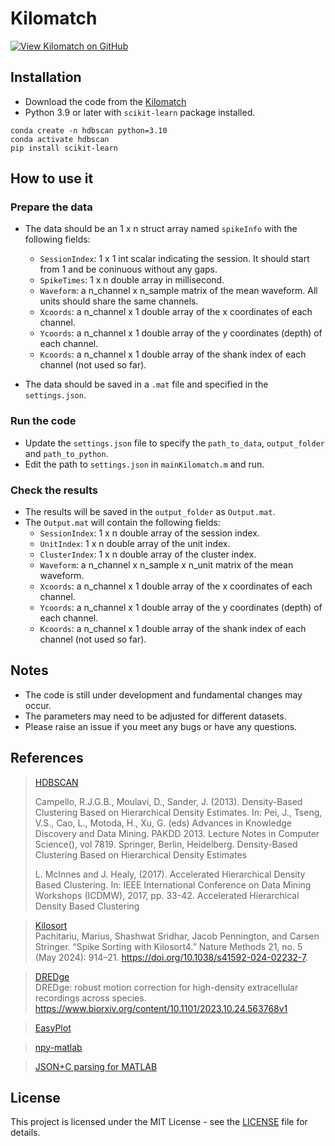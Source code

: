 # Kilomatch

[![View Kilomatch on GitHub](https://img.shields.io/badge/GitHub-Kilomatch-blue.svg)](https://github.com/jiumao2/Kilomatch)

## Installation

- Download the code from the [Kilomatch](https://github.com/jiumao2/Kilomatch)
- Python 3.9 or later with `scikit-learn` package installed.

```shell
conda create -n hdbscan python=3.10
conda activate hdbscan
pip install scikit-learn
```

## How to use it

### Prepare the data

- The data should be an 1 x n struct array named `spikeInfo` with the following fields:
    - `SessionIndex`: 1 x 1 int scalar indicating the session. It should start from 1 and be coninuous without any gaps.
    - `SpikeTimes`: 1 x n double array in millisecond.
    - `Waveform`: a n_channel x n_sample matrix of the mean waveform. All units should share the same channels.
    - `Xcoords`: a n_channel x 1 double array of the x coordinates of each channel.
    - `Ycoords`: a n_channel x 1 double array of the y coordinates (depth) of each channel.
    - `Kcoords`: a n_channel x 1 double array of the shank index of each channel (not used so far).

- The data should be saved in a `.mat` file and specified in the `settings.json`.

### Run the code

- Update the `settings.json` file to specify the `path_to_data`, `output_folder` and `path_to_python`.
- Edit the path to `settings.json` in `mainKilomatch.m` and run.

### Check the results

- The results will be saved in the `output_folder` as `Output.mat`.
- The `Output.mat` will contain the following fields:
    - `SessionIndex`: 1 x n double array of the session index.
    - `UnitIndex`: 1 x n double array of the unit index.
    - `ClusterIndex`: 1 x n double array of the cluster index.
    - `Waveform`: a n_channel x n_sample x n_unit matrix of the mean waveform.
    - `Xcoords`: a n_channel x 1 double array of the x coordinates of each channel.
    - `Ycoords`: a n_channel x 1 double array of the y coordinates (depth) of each channel.
    - `Kcoords`: a n_channel x 1 double array of the shank index of each channel (not used so far).

## Notes

- The code is still under development and fundamental changes may occur.
- The parameters may need to be adjusted for different datasets.
- Please raise an issue if you meet any bugs or have any questions.

## References

> [HDBSCAN](https://scikit-learn.org/stable/modules/clustering.html#hdbscan)  
>
> Campello, R.J.G.B., Moulavi, D., Sander, J. (2013). Density-Based Clustering Based on Hierarchical Density Estimates. In: Pei, J., Tseng, V.S., Cao, L., Motoda, H., Xu, G. (eds) Advances in Knowledge Discovery and Data Mining. PAKDD 2013. Lecture Notes in Computer Science(), vol 7819. Springer, Berlin, Heidelberg. Density-Based Clustering Based on Hierarchical Density Estimates  
>
> L. McInnes and J. Healy, (2017). Accelerated Hierarchical Density Based Clustering. In: IEEE International Conference on Data Mining Workshops (ICDMW), 2017, pp. 33-42. Accelerated Hierarchical Density Based Clustering

> [Kilosort](https://github.com/MouseLand/Kilosort)  
> Pachitariu, Marius, Shashwat Sridhar, Jacob Pennington, and Carsen Stringer. “Spike Sorting with Kilosort4.” Nature Methods 21, no. 5 (May 2024): 914–21. https://doi.org/10.1038/s41592-024-02232-7.

> [DREDge](https://github.com/evarol/DREDge)  
> DREDge: robust motion correction for high-density extracellular recordings across species. https://www.biorxiv.org/content/10.1101/2023.10.24.563768v1

> [EasyPlot](https://github.com/jiumao2/EasyPlot)

> [npy-matlab](https://github.com/kwikteam/npy-matlab)

> [JSON+C parsing for MATLAB](https://github.com/seanbone/matlab-json-c/releases/tag/v1.1)

## License

This project is licensed under the MIT License - see the [LICENSE](LICENSE) file for details.
